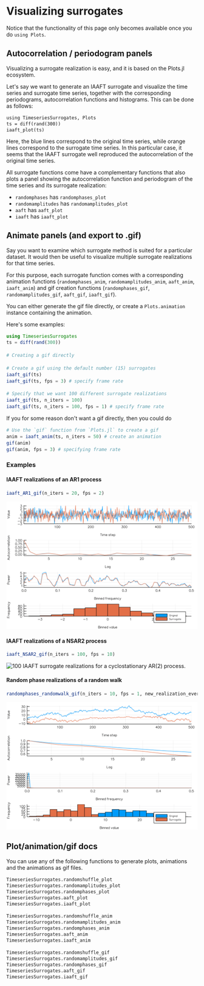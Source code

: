 # Visualizing surrogates
Notice that the functionality of this page only becomes available once you do `using Plots`.

## Autocorrelation / periodogram panels
Visualizing a surrogate realization is easy, and it is based on the Plots.jl ecosystem.

Let's say we want to generate an IAAFT surrogate and visualize the time series and surrogate time series, together with the corresponding periodograms,  autocorrelation functions and histograms. This can be done as follows:

```@example
using TimeseriesSurrogates, Plots
ts = diff(rand(300))
iaaft_plot(ts)
```

Here, the blue lines correspond to the original time series, while orange lines correspond to the surrogate time series. In this particular case, it seems that the IAAFT surrogate well reproduced the autocorrelation of the original time series.

All surrogate functions come have a complementary functions that also plots a panel
showing the autocorrelation function and periodogram of the time series and its surrogate
realization:
- `randomphases` has `randomphases_plot`
- `randomamplitudes` has `randomamplitudes_plot`
- `aaft` has `aaft_plot`
- `iaaft` has `iaaft_plot`

## Animate panels (and export to .gif)

Say you want to examine which surrogate method is suited for a particular dataset. It would then be useful to visualize multiple surrogate realizations for that time series.

For this purpose, each surrogate function comes with a corresponding animation functions (`randomphases_anim`, `randomamplitudes_anim`, `aaft_anim`, `iaaft_anim`) and gif creation functions (`randomphases_gif`, `randomamplitudes_gif`, `aaft_gif`, `iaaft_gif`).

You can either generate the gif file directly, or create a `Plots.animation` instance containing the animation.

Here's some examples:

```julia
using TimeseriesSurrogates
ts = diff(rand(300))

# Creating a gif directly

# Create a gif using the default number (15) surrogates
iaaft_gif(ts)
iaaft_gif(ts, fps = 3) # specify frame rate

# Specify that we want 100 different surrogate realizations
iaaft_gif(ts, n_iters = 100)
iaaft_gif(ts, n_iters = 100, fps = 1) # specify frame rate
```

If you for some reason don't want a gif directly, then you could do

```julia
# Use the `gif` function from `Plots.jl` to create a gif
anim = iaaft_anim(ts, n_iters = 50) # create an animation
gif(anim)
gif(anim, fps = 3) # specifying frame rate
```

### Examples

#### IAAFT realizations of an AR1 process
```julia
iaaft_AR1_gif(n_iters = 20, fps = 2)
```

![20 IAAFT surrogate realizations for an AR(1) process.](../examples/iaaft_AR1.gif)

#### IAAFT realizations of a NSAR2 process
```julia
iaaft_NSAR2_gif(n_iters = 100, fps = 10)
```

![100 IAAFT surrogate realizations for a cyclostationary AR(2) process.](../examples/iaaft_NSAR.gif)

#### Random phase realizations of a random walk

```julia
randomphases_randomwalk_gif(n_iters = 10, fps = 1, new_realization_every_iter = true)
```

![10 random phase surrogate realizations for a random walk.](../examples/randomphases_randomwalk.gif)

## Plot/animation/gif docs

You can use any of the following functions to generate plots, animations and the animations as gif files.

```@docs
TimeseriesSurrogates.randomshuffle_plot
TimeseriesSurrogates.randomamplitudes_plot
TimeseriesSurrogates.randomphases_plot
TimeseriesSurrogates.aaft_plot
TimeseriesSurrogates.iaaft_plot

TimeseriesSurrogates.randomshuffle_anim
TimeseriesSurrogates.randomamplitudes_anim
TimeseriesSurrogates.randomphases_anim
TimeseriesSurrogates.aaft_anim
TimeseriesSurrogates.iaaft_anim

TimeseriesSurrogates.randomshuffle_gif
TimeseriesSurrogates.randomamplitudes_gif
TimeseriesSurrogates.randomphases_gif
TimeseriesSurrogates.aaft_gif
TimeseriesSurrogates.iaaft_gif
```
